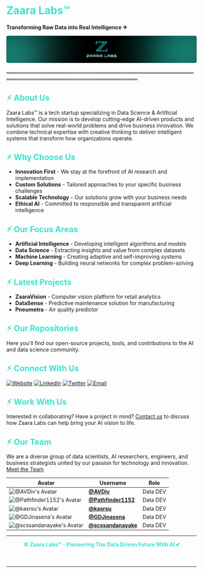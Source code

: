 <h1 style="color:#3CE1CD;">Zaara Labs™</h1>

**Transforming Raw Data into Real Intelligence ✈︎**

![Zaara Labs](/Image%20Assets/Zaara%20Labs.png)

═════════════════════════════════════════════════════════════════════════════════════

<h2 style="color:#3CE1CD;">⚡︎ About Us</h2>

Zaara Labs™ is a tech startup specializing in Data Science & Artificial Intelligence. Our mission is to develop cutting-edge AI-driven products and solutions that solve real-world problems and drive business innovation. We combine technical expertise with creative thinking to deliver intelligent systems that transform how organizations operate.

<h2 style="color:#3CE1CD;">⚡︎ Why Choose Us</h2>

- **Innovation First** - We stay at the forefront of AI research and implementation
- **Custom Solutions** - Tailored approaches to your specific business challenges
- **Scalable Technology** - Our solutions grow with your business needs
- **Ethical AI** - Committed to responsible and transparent artificial intelligence

<h2 style="color:#3CE1CD;">⚡︎ Our Focus Areas</h2>

- **Artificial Intelligence** - Developing intelligent algorithms and models
- **Data Science** - Extracting insights and value from complex datasets
- **Machine Learning** - Creating adaptive and self-improving systems
- **Deep Learning** - Building neural networks for complex problem-solving

<h2 style="color:#3CE1CD;">⚡︎ Latest Projects</h2>

- **ZaaraVision** - Computer vision platform for retail analytics
- **DataSense** - Predictive maintenance solution for manufacturing
- **Pneumetra** - Air quality predictor

<h2 style="color:#3CE1CD;">⚡︎ Our Repositories</h2>

Here you'll find our open-source projects, tools, and contributions to the AI and data science community.

<h2 style="color:#3CE1CD;">⚡︎ Connect With Us</h2>

[![Website](https://img.shields.io/badge/Website-zaaralabs.com-jade)](https://zaaralabs.com)
[![LinkedIn](https://img.shields.io/badge/LinkedIn-Zaara%20Labs-blue)](https://linkedin.com/company/zaaralabs)
[![Twitter](https://img.shields.io/badge/Twitter-@zaaralabs-darkblue)](https://twitter.com/zaaralabs)
[![Email](https://img.shields.io/badge/Email-@zaaralabs-red)](https://info@zaaralabs.com)


<h2 style="color:#3CE1CD;">⚡︎ Work With Us</h2>

Interested in collaborating? Have a project in mind? [Contact us](https://zaaralabs.com/contact) to discuss how Zaara Labs can help bring your AI vision to life.

<h2 style="color:#3CE1CD;">⚡︎ Our Team</h2>


We are a diverse group of data scientists, AI researchers, engineers, and business strategists united by our passion for technology and innovation. [Meet the Team](https://zaaralabs.com/team)

| Avatar | Username | Role |
|--------|----------| ---- |
| ![@AVDiv's Avatar](https://github.com/AVDiv.png?size=40) | [**@AVDiv**](https://github.com/AVDiv) | Data DEV
| ![@Pathfinder1152's Avatar](https://github.com/Pathfinder1152.png?size=40) | [**@Pathfinder1152**](https://github.com/Pathfinder1152) | Data DEV
| ![@kasrsu's Avatar](https://github.com/kasrsu.png?size=40) | [**@kasrsu**](https://github.com/kasrsu) | Data DEV
| ![@GDJinasena's Avatar](https://github.com/GDJinasena.png?size=40) | [**@GDJinasena**](https://github.com/GDJinasena) | Data DEV
| ![@scssandanayake's Avatar](https://github.com/scssandanayake.png?size=40) | [**@scssandanayake**](https://github.com/scssandanayake) | Data DEV

---

<p align="center">
    <b style="color: #3CE1CD;">© Zaara Labs™ - Pioneering The Data Driven Future With AI 💕</b> <br>
    <b style="color: white;">Based In Sri Lanka 🇱🇰</b> <br>
    <b style="color: white;">★ ★ ★ ★ ★</b>
</p>

---
